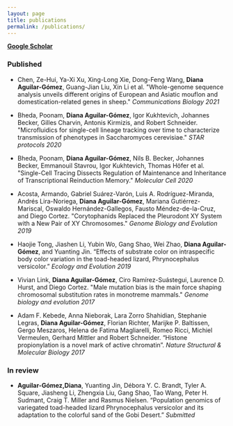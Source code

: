 ```yaml
---
layout: page
title: publications 
permalink: /publications/
---
```


[**Google Scholar**](https://scholar.google.com/citations?user=IvS5ON0AAAAJ&hl=en)


### Published
- Chen, Ze-Hui, Ya-Xi Xu, Xing-Long Xie, Dong-Feng Wang, **Diana Aguilar-Gómez**, Guang-Jian Liu, Xin Li et al. "Whole-genome sequence analysis unveils different origins of European and Asiatic mouflon and domestication-related genes in sheep." *Communications Biology 2021*

- Bheda, Poonam, **Diana Aguilar-Gómez**, Igor Kukhtevich, Johannes Becker, Gilles Charvin, Antonis Kirmizis, and Robert Schneider. "Microfluidics for single-cell lineage tracking over time to characterize transmission of phenotypes in Saccharomyces cerevisiae." *STAR protocols 2020*

- Bheda, Poonam, **Diana Aguilar-Gómez**, Nils B. Becker, Johannes Becker, Emmanouil Stavrou, Igor Kukhtevich, Thomas Höfer et al. "Single-Cell Tracing Dissects Regulation of Maintenance and Inheritance of Transcriptional Reinduction Memory." *Molecular Cell 2020*

- Acosta, Armando, Gabriel Suárez-Varón, Luis A. Rodríguez-Miranda, Andrés Lira-Noriega, **Diana Aguilar-Gómez**, Mariana Gutiérrez-Mariscal, Oswaldo Hernández-Gallegos, Fausto Méndez-de-la-Cruz, and Diego Cortez. "Corytophanids Replaced the Pleurodont XY System with a New Pair of XY Chromosomes." *Genome Biology and Evolution 2019*

- Haojie Tong, Jiashen Li, Yubin Wo, Gang Shao, Wei Zhao, **Diana Aguilar-Gómez**, and Yuanting Jin. “Effects of substrate color on intraspecific body color variation in the toad-headed lizard, Phrynocephalus versicolor.” *Ecology and Evolution 2019*

- Vivian Link, **Diana Aguilar-Gómez**, Ciro Ramírez-Suástegui, Laurence D. Hurst, and Diego Cortez. "Male mutation bias is the main force shaping chromosomal substitution rates in monotreme mammals." *Genome biology and evolution 2017*

- Adam F. Kebede, Anna Nieborak, Lara Zorro Shahidian, Stephanie Legras, **Diana Aguilar-Gómez**, Florian Richter, Marijke P. Baltissen, Gergo Meszaros, Helena de Fatima Magliarelli, Romeo Ricci, Michiel Vermeulen, Gerhard Mittler and Robert Schneider. “Histone propionylation is a novel mark of active chromatin”. *Nature Structural & Molecular Biology 2017*


### In review
- **Aguilar-Gómez,Diana**,  Yuanting Jin, Débora Y. C. Brandt, Tyler A. Square, Jiasheng Li, Zhengxia Liu, Gang Shao, Tao Wang, Peter H. Sudmant, Craig T. Miller and Rasmus Nielsen.  “Population genomics of variegated toad-headed lizard Phrynocephalus versicolor and its adaptation to the colorful sand of the Gobi Desert.” *Submitted*

[jekyll-organization]: https://github.com/jekyll
